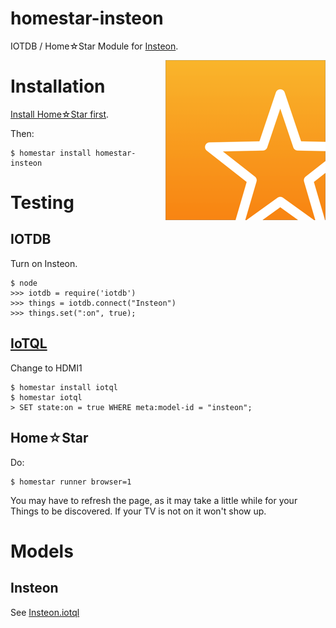 # homestar-insteon
IOTDB / Home☆Star Module for [Insteon]().

<img src="https://raw.githubusercontent.com/dpjanes/iotdb-homestar/master/docs/HomeStar.png" align="right" />

# Installation

[Install Home☆Star first](https://homestar.io/about/install).

Then:

    $ homestar install homestar-insteon

# Testing

## IOTDB

Turn on Insteon.

	$ node
	>>> iotdb = require('iotdb')
	>>> things = iotdb.connect("Insteon")
	>>> things.set(":on", true);
	
## [IoTQL](https://github.com/dpjanes/iotdb-iotql)

Change to HDMI1 

	$ homestar install iotql
	$ homestar iotql
	> SET state:on = true WHERE meta:model-id = "insteon";

## Home☆Star

Do:

	$ homestar runner browser=1
	
You may have to refresh the page, as it may take a little while for your Things to be discovered. If your TV is not on it won't show up.

# Models
## Insteon

See [Insteon.iotql](https://github.com/dpjanes/homestar-insteon/blob/master/models/Insteon.iotql)
